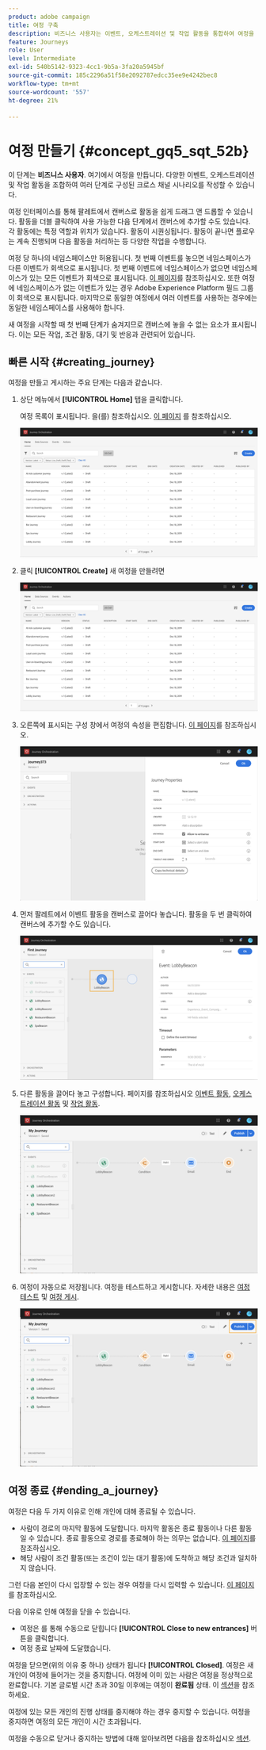 ```yaml
---
product: adobe campaign
title: 여정 구축
description: 비즈니스 사용자는 이벤트, 오케스트레이션 및 작업 활동을 통합하여 여정을 구축하는 방법을 살펴봅니다.
feature: Journeys
role: User
level: Intermediate
exl-id: 540b5142-9323-4cc1-9b5a-3fa20a5945bf
source-git-commit: 185c2296a51f58e2092787edcc35ee9e4242bec8
workflow-type: tm+mt
source-wordcount: '557'
ht-degree: 21%

---
```


# 여정 만들기 {#concept_gq5_sqt_52b}

이 단계는 **비즈니스 사용자**. 여기에서 여정을 만듭니다. 다양한 이벤트, 오케스트레이션 및 작업 활동을 조합하여 여러 단계로 구성된 크로스 채널 시나리오를 작성할 수 있습니다.

여정 인터페이스를 통해 팔레트에서 캔버스로 활동을 쉽게 드래그 앤 드롭할 수 있습니다. 활동을 더블 클릭하여 사용 가능한 다음 단계에서 캔버스에 추가할 수도 있습니다. 각 활동에는 특정 역할과 위치가 있습니다. 활동이 시퀀싱됩니다. 활동이 끝나면 플로우는 계속 진행되며 다음 활동을 처리하는 등 다양한 작업을 수행합니다.

여정 당 하나의 네임스페이스만 허용됩니다. 첫 번째 이벤트를 놓으면 네임스페이스가 다른 이벤트가 회색으로 표시됩니다. 첫 번째 이벤트에 네임스페이스가 없으면 네임스페이스가 있는 모든 이벤트가 회색으로 표시됩니다. [이 페이지](../event/selecting-the-namespace.md)를 참조하십시오. 또한 여정에 네임스페이스가 없는 이벤트가 있는 경우 Adobe Experience Platform 필드 그룹이 회색으로 표시됩니다. 마지막으로 동일한 여정에서 여러 이벤트를 사용하는 경우에는 동일한 네임스페이스를 사용해야 합니다.

새 여정을 시작할 때 첫 번째 단계가 숨겨지므로 캔버스에 놓을 수 없는 요소가 표시됩니다. 이는 모든 작업, 조건 활동, 대기 및 반응과 관련되어 있습니다.

## 빠른 시작 {#creating_journey}

여정을 만들고 게시하는 주요 단계는 다음과 같습니다.

1. 상단 메뉴에서 **[!UICONTROL Home]** 탭을 클릭합니다.

   여정 목록이 표시됩니다. 을(를) 참조하십시오. [이 페이지](../building-journeys/using-the-journey-designer.md) 를 참조하십시오.

   ![](../assets/journey30.png)

1. 클릭 **[!UICONTROL Create]** 새 여정을 만들려면

   ![](../assets/journey31.png)

1. 오른쪽에 표시되는 구성 창에서 여정의 속성을 편집합니다. [이 페이지](../building-journeys/changing-properties.md)를 참조하십시오.

   ![](../assets/journey32.png)

1. 먼저 팔레트에서 이벤트 활동을 캔버스로 끌어다 놓습니다. 활동을 두 번 클릭하여 캔버스에 추가할 수도 있습니다.

   ![](../assets/journey33.png)

1. 다른 활동을 끌어다 놓고 구성합니다. 페이지를 참조하십시오 [이벤트 활동](../building-journeys/event-activities.md), [오케스트레이션 활동](../building-journeys/about-orchestration-activities.md) 및 [작업 활동](../building-journeys/about-action-activities.md).

   ![](../assets/journey34.png)

1. 여정이 자동으로 저장됩니다. 여정을 테스트하고 게시합니다. 자세한 내용은 [여정 테스트](../building-journeys/testing-the-journey.md) 및 [여정 게시](../building-journeys/publishing-the-journey.md).

   ![](../assets/journey36.png)

## 여정 종료 {#ending_a_journey}

여정은 다음 두 가지 이유로 인해 개인에 대해 종료될 수 있습니다.

* 사람이 경로의 마지막 활동에 도달합니다. 마지막 활동은 종료 활동이나 다른 활동일 수 있습니다. 종료 활동으로 경로를 종료해야 하는 의무는 없습니다. [이 페이지](../building-journeys/end-activity.md)를 참조하십시오.
* 해당 사람이 조건 활동(또는 조건이 있는 대기 활동)에 도착하고 해당 조건과 일치하지 않습니다.

그런 다음 본인이 다시 입장할 수 있는 경우 여정을 다시 입력할 수 있습니다. [이 페이지](../building-journeys/changing-properties.md)를 참조하십시오.

다음 이유로 인해 여정을 닫을 수 있습니다.

* 여정은 를 통해 수동으로 닫힙니다 **[!UICONTROL Close to new entrances]** 버튼을 클릭합니다.
* 여정 종료 날짜에 도달했습니다.

여정을 닫으면(위의 이유 중 하나) 상태가 됩니다 **[!UICONTROL Closed]**. 여정은 새 개인이 여정에 들어가는 것을 중지합니다. 여정에 이미 있는 사람은 여정을 정상적으로 완료합니다. 기본 글로벌 시간 초과 30일 이후에는 여정이 **완료됨** 상태. 이 [섹션](../building-journeys/changing-properties.md#entrance)을 참조하세요.

여정에 있는 모든 개인의 진행 상태를 중지해야 하는 경우 중지할 수 있습니다. 여정을 중지하면 여정의 모든 개인이 시간 초과됩니다.

여정을 수동으로 닫거나 중지하는 방법에 대해 알아보려면 다음을 참조하십시오 [섹션](../building-journeys/terminating-a-journey.md).
